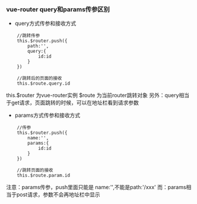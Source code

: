 ### vue-router query和params传参区别

- query方式传参和接收方式

```
    //跳转传参
    this.$router.push({
        path:'',
        query:{
            id:id
        }
    })

    //跳转后的页面的接收
    this.$route.query.id
```

 this.$router 为vue-router实例
 $route 为当前router跳转对象
 另外：query相当于get请求，页面跳转的时候，可以在地址栏看到请求参数

- params方式传参和接收方式

```
    //传参
    this.$router.push({
        name:'',
        params:{
            id:id
        }
    })

    //跳转页面的接收
    this.$route.param.id
```
 注意：params传参，push里面只能是 name:'',不能是path:'/xxx'
 而：params相当于post请求，参数不会再地址栏中显示
